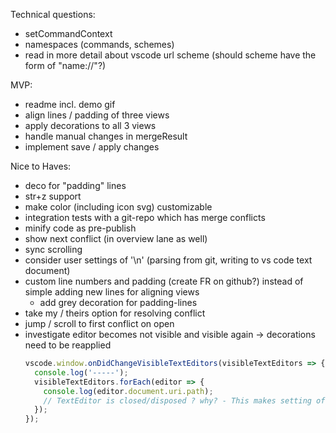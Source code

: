 Technical questions:

- setCommandContext
- namespaces (commands, schemes)
- read in more detail about vscode url scheme (should scheme have the form of "name://"?)

MVP:

- readme incl. demo gif
- align lines / padding of three views
- apply decorations to all 3 views
- handle manual changes in mergeResult
- implement save / apply changes

Nice to Haves:

- deco for "padding" lines
- str+z support
- make color (including icon svg) customizable
- integration tests with a git-repo which has merge conflicts
- minify code as pre-publish
- show next conflict (in overview lane as well)
- sync scrolling
- consider user settings of '\n' (parsing from git, writing to vs code text document)
- custom line numbers and padding (create FR on github?) instead of simple adding new lines for aligning views
  - add grey decoration for padding-lines
- take my / theirs option for resolving conflict
- jump / scroll to first conflict on open
- investigate editor becomes not visible and visible again -> decorations need to be reapplied
  ```js
  vscode.window.onDidChangeVisibleTextEditors(visibleTextEditors => {
    console.log('-----');
    visibleTextEditors.forEach(editor => {
      console.log(editor.document.uri.path);
      // TextEditor is closed/disposed ? why? - This makes setting of decorations not possible
    });
  });
  ```
